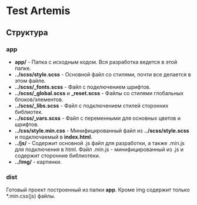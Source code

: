 # Test Artemis

## Структура

### app

- **app/** - Папка с исходным кодом. Вся разработка ведется в этой папке.
- **../scss/style.scss** - Основной файл со стилями, почти все делается в этом файле.
- **../scss/_fonts.scss** - Файл с подключением шрифтов.
- **../scss/_global.scss** и **_reset.scss** - Файлы со стилями глобальных блоков/элементов.
- **../scss/_libs.scss** - Файл с подключением стилей сторонних библиотек.
- **../scss/_vars.scss** - Файл с переменными для основных цветов и шрифтов.
- **../css/style.min.css** - Минифицированный файл из **../scss/style.scss** и подключаемый в **index.html**.
- **../js/** - Содержит основной .js файл для разработки, а также .min.js для подключения в html. Файл .min.js - минифицированный из .js и  содержит сторонние библиотеки.
- **../img/** - картинки.

### dist

Готовый проект построенный из папки **app**. Кроме img cодержит только *.min.css(js) файлы.
